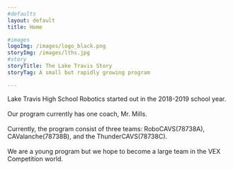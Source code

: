 ```yaml
---
#defaults
layout: default
title: Home

#images
logoImg: /images/logo_black.png
storyImg: /images/lths.jpg
#story
storyTitle: The Lake Travis Story
storyTag: A small but rapidly growing program

---
```

Lake Travis High School Robotics started out in the 2018-2019 school year.\
\
Our program currently has one coach, Mr. Mills.\
\
Currently, the program consist of three teams:
RoboCAVS(78738A), CAValanche(78738B), and the ThunderCAVS(78738C).\
\
We are a young program but we hope to become a large team in the VEX Competition world.
